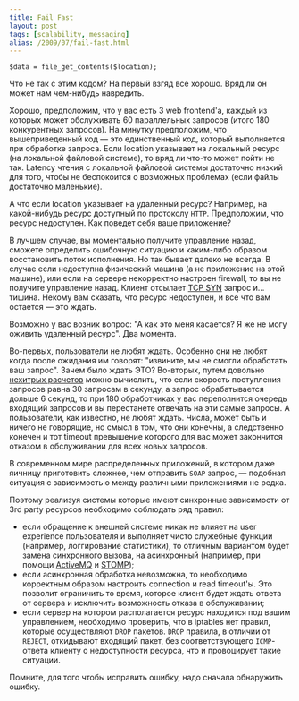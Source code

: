 ```yaml
---
title: Fail Fast
layout: post
tags: [scalability, messaging]
alias: /2009/07/fail-fast.html
---
```

	$data = file_get_contents($location);

Что не так с этим кодом? На первый взгяд все хорошо. Вряд ли он может нам чем-нибудь навредить.

Хорошо, предположим, что у вас есть 3 web frontend'а, каждый из которых может обслуживать 60 параллельных запросов (итого 180 конкурентных запросов). На минутку предположим, что вышеприведенный код — это единственный код, который выполняется при обработке запроса. Если location указывает на локальный ресурс (на локальной файловой системе), то вряд ли что-то может пойти не так. Latency чтения с локальной файловой системы достаточно низкий для того, чтобы не беспокоится о возможных проблемах (если файлы достаточно маленькие).

А что если location указывает на удаленный ресурс? Например, на какой-нибудь ресурс доступный по протоколу `HTTP`. Предположим, что ресурс недоступен. Как поведет себя ваше приложение?

В лучшем случае, вы моментально получите управление назад, сможете определить ошибочную ситуацию и каким-либо образом восстановить поток исполнения. Но так бывает далеко не всегда. В случае если недоступна физический машина (а не приложение на этой машине), или если на сервере некорректно настроен firewall, то вы не получите управление назад. Клиент отсылает [TCP SYN][ref-tcp-syn] запрос и... тишина. Некому вам сказать, что ресурс недоступен, и все что вам остается — это ждать.

Возможно у вас возник вопрос: "А как это меня касается? Я же не могу оживить удаленный ресурс". Два момента.

Во-первых, пользователи не любят ждать. Особенно они не любят когда после ожидания им говорят: "извините, мы не смогли обработать ваш запрос". Зачем было ждать ЭТО? Во-вторых, путем довольно [нехитрых расчетов][ref-little's-law] можно вычислить, что если скорость поступления запросов равна 30 запросам в секунду, а запрос обрабатывается дольше 6 секунд, то при 180 обработчиках у вас переполнится очередь входящий запросов и вы перестанете отвечать на эти самые запросы. А пользователи, как известно, не любят ждать. Числа, может быть и ничего не говорящие, но смысл в том, что они конечны, а следственно конечен и тот timeout превышение которого для вас может закончится отказом в обслуживании для всех новых запросов.

В современном мире распределенных приложений, в котором даже яичницу приготовить сложнее, чем отправить `SOAP` запрос, — подобная ситуация с зависимостью между различными приложениями не редка.

Поэтому реализуя системы которые имеют синхронные зависимости от 3rd party ресурсов необходимо соблюдать ряд правил:

* если обращение к внешней системе никак не влияет на user experience пользователя и выполняет чисто служебные функции (например, логгирование статистики), то отличным вариантом будет замена синхронного вызова, на асинхронный (например, при помощи [ActiveMQ][ref-activemq] и [STOMP][ref-stomp]);
* если асинхронная обработка невозможна, то необходимо корректным образом настроить connection и read timeout'ы. Это позволит ограничить то время, которое клиент будет ждать ответа от сервера и исключить возможность отказа в обслуживании;
* если сервер на котором располагается ресурс находится под вашим управлением, необходимо проверить, что в iptables нет правил, которые осуществляют `DROP` пакетов. `DROP` правила, в отличии от `REJECT`, откидывают входящий пакет, без соответствующего `ICMP`-ответа клиенту о недоступности ресурса, что и провоцирует такие ситуации.

Помните, для того чтобы исправить ошибку, надо сначала обнаружить ошибку.

[ref-tcp-syn]: http://en.wikipedia.org/wiki/Tcp_handshake#Connection_establishment
[ref-little's-law]: http://en.wikipedia.org/wiki/Little%27s_law
[ref-activemq]: http://activemq.apache.org/
[ref-stomp]: http://stomp.codehaus.org/